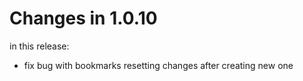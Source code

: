 # Changes in 1.0.10

in this release:

- fix bug with bookmarks resetting changes after creating new one
